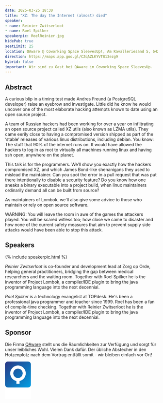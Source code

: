```yaml
---
date: 2025-03-25 18:30
title: "XZ: The day the Internet (almost) died"
speaker:
- name: Reinier Zwitserloot
- name: Roel Spilker
speakerpic: RoelReinier.jpg
hidePub: true
seatLimit: 25
location: QAware @ Coworking Space SleevesUp!, Am Kavalleriesand 5, 64295 Darmstadt
direction: https://maps.app.goo.gl/CZqAZLKYVT813ezg9
hybrid: false
important: Wir sind zu Gast bei QAware im Coworking Space SleevesUp.
---
```


## Abstract

A curious blip in a timing test made Andres Freund (a PostgreSQL developer) raise an eyebrow and investigate. Little did he know he would uncover one of the most elaborate hacking attempts known to date using an open source project.

A team of Russian hackers had been working for over a year on infiltrating an open source project called XZ utils (also known as LZMA utils). They came eerily close to having a compromised version shipped as part of the ‘stable’ releases of various linux distributions, including debian. You know: The stuff that 90% of the internet runs on. It would have allowed the hackers to log in as root to virtually all machines running linux and having ssh open, anywhere on the planet.

This talk is for the programmers. We’ll show you exactly how the hackers compromised XZ, and which James Bond-like shenanigans they used to mislead the maintainer. Can you spot the error in a pull request that was put there intentionally to disable a security feature? Do you know how one sneaks a binary executable into a project build, when linux maintainers ordinarily demand all can be built from source?

As maintainers of Lombok, we'll also give some advice to those who maintain or rely on open source software.

WARNING: You will leave the room in awe of the games the attackers played. You will be scared witless too; how close we came to disaster and how none of the current safety measures that aim to prevent supply side attacks would have been able to stop this attack.

## Speakers

{% include speakerpic.html %}

_Reinier Zwitserloot_ is co-founder and development lead at Zorg op Orde,
helping general practitioners, bridging the gap between medical researchers and the waiting room. 
Together with Roel Spilker he is the inventor of Project Lombok, 
a compiler/IDE plugin to bring the java programming language into the next decennial.

_Roel Spilker_ is a technology evangelist at TOPdesk.
He's been a professional java programmer and teacher since 1999. 
Roel has been a fan of compile-time checking.
Together with Reinier Zwitserloot he is the inventor of Project Lombok, 
a compiler/IDE plugin to bring the java programming language into the next decennial.

## Sponsor

Die Firma [QAware](https://www.qaware.de/) stellt uns die Räumlichkeiten zur Verfügung und sorgt für unser leibliches Wohl. Vielen Dank dafür. Der übliche Abstecher in den Hotzenplotz nach dem Vortrag entfällt somit - wir bleiben einfach vor Ort!

[![QAware Logo](/images/sponsors/qaware.png)](https://www.qaware.de/)
